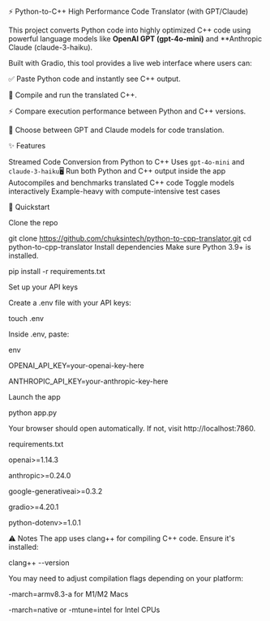 ⚡ Python-to-C++ High Performance Code Translator (with GPT/Claude)



This project converts Python code into highly optimized C++ code using powerful language models like **OpenAI GPT (gpt-4o-mini)** and **Anthropic Claude (claude-3-haiku).


Built with Gradio, this tool provides a live web interface where users can:

 ✅ Paste Python code and instantly see C++ output.
 
 🚀 Compile and run the translated C++.
 
⚡ Compare execution performance between Python and C++ versions.

🔀 Choose between GPT and Claude models for code translation.



✨ Features


 Streamed Code Conversion from Python to C++
 Uses `gpt-4o-mini` and `claude-3-haiku`🖥️ Run both Python and C++ output inside the app
 Autocompiles and benchmarks translated C++ code
 Toggle models interactively
 Example-heavy with compute-intensive test cases



🚀 Quickstart

 Clone the repo


git clone https://github.com/chuksintech/python-to-cpp-translator.git
cd python-to-cpp-translator
 Install dependencies
Make sure Python 3.9+ is installed.

pip install -r requirements.txt

Set up your API keys

   
Create a .env file with your API keys:

touch .env

Inside .env, paste:

env

OPENAI_API_KEY=your-openai-key-here

ANTHROPIC_API_KEY=your-anthropic-key-here

Launch the app

python app.py

Your browser should open automatically. If not, visit http://localhost:7860.

requirements.txt

openai>=1.14.3

anthropic>=0.24.0

google-generativeai>=0.3.2


gradio>=4.20.1

python-dotenv>=1.0.1

⚠️ Notes
The app uses clang++ for compiling C++ code. Ensure it's installed:


clang++ --version

You may need to adjust compilation flags depending on your platform:


-march=armv8.3-a for M1/M2 Macs


-march=native or -mtune=intel for Intel CPUs
